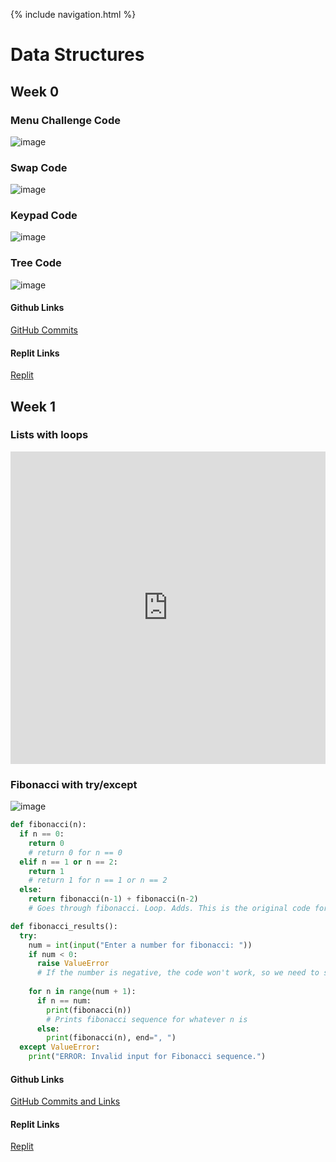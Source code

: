 {% include navigation.html %}

# Data Structures

## Week 0

### Menu Challenge Code
![image](https://user-images.githubusercontent.com/77864093/158083190-d192270d-fe05-4420-88c2-058bc518e944.png)

### Swap Code
![image](https://user-images.githubusercontent.com/77864093/158109129-05dccdf8-d80c-4d1a-a2b4-06b83953150b.png)

### Keypad Code
![image](https://user-images.githubusercontent.com/77864093/158101274-571247ee-4399-49e5-b320-7f8fedd72f9c.png)

### Tree Code
![image](https://user-images.githubusercontent.com/77864093/158115651-155910f6-d924-4c5a-b68f-928926ae8332.png)

#### Github Links
[GitHub Commits](https://github.com/lucasho22/flask_portfolio/issues/2)

#### Replit Links
[Replit](https://replit.com/@lucasho22/flaskportfolio-2#swap.py)


## Week 1

### Lists with loops
<iframe frameborder="0" width="100%" height="500px" src="https://replit.com/@lucasho22/flaskportfolio-2?embed=true"> </iframe>

### Fibonacci with try/except
![image](https://user-images.githubusercontent.com/77864093/159205789-076389f5-8635-4c3a-9328-315d53b41750.png)
```python
def fibonacci(n):
  if n == 0:
    return 0
    # return 0 for n == 0
  elif n == 1 or n == 2:
    return 1
    # return 1 for n == 1 or n == 2
  else:
    return fibonacci(n-1) + fibonacci(n-2)
    # Goes through fibonacci. Loop. Adds. This is the original code for fibonacci.

def fibonacci_results():
  try:
    num = int(input("Enter a number for fibonacci: "))
    if num < 0:
      raise ValueError
      # If the number is negative, the code won't work, so we need to show the user there is an error.
      
    for n in range(num + 1):
      if n == num:
        print(fibonacci(n))
        # Prints fibonacci sequence for whatever n is
      else:
        print(fibonacci(n), end=", ")
  except ValueError:
    print("ERROR: Invalid input for Fibonacci sequence.")
```

#### Github Links
[GitHub Commits and Links](https://github.com/lucasho22/flask_portfolio/issues/5)

#### Replit Links
[Replit](https://replit.com/@lucasho22/flaskportfolio-2#main.py)
